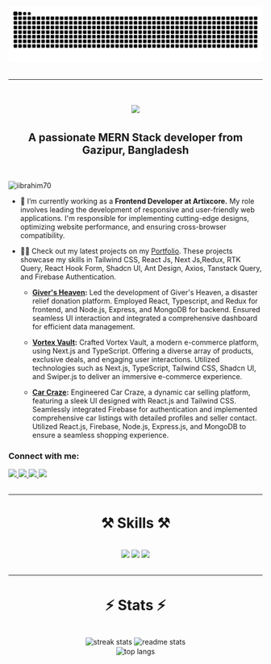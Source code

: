 <div align="center">
  <img alt="snake eating my contributions" src="https://raw.githubusercontent.com/iibrahim70/iibrahim70/output/github-contribution-grid-snake.svg" />  
</div>

<br/>
<hr/>

<!-- personal info -->
<h1 align="center">
    <img src="https://readme-typing-svg.herokuapp.com/?font=Righteous&size=35&center=true&vCenter=true&width=500&height=70&duration=4000&lines=Hi+There!+👋;+I'm+Ibrahim+Khalil!;" />
</h1>

<h2 align="center">A passionate MERN Stack developer from Gazipur, Bangladesh</h3>

<br/>

<p> <img src="https://komarev.com/ghpvc/?username=iibrahim70&label=Profile%20views&color=0e75b6&style=flat" alt="iibrahim70" /></p>

- 🔭 I’m currently working as a **Frontend Developer at Artixcore.** My role involves leading the development of responsive and user-friendly web applications. I'm responsible for implementing cutting-edge designs, optimizing website performance, and ensuring cross-browser compatibility.

- 👨‍💻 Check out my latest projects on my [Portfolio](https://iibrahim-dev.netlify.app/). These projects showcase my skills in Tailwind CSS, React Js, Next Js,Redux, RTK Query, React Hook Form, Shadcn UI, Ant Design, Axios, Tanstack Query, and Firebase Authentication.

  - **[Giver's Heaven](https://givers-heaven.netlify.app/):** Led the development of Giver's Heaven, a disaster relief donation platform. Employed React, Typescript, and Redux for frontend, and Node.js, Express, and MongoDB for backend. Ensured seamless UI interaction and integrated a comprehensive dashboard for efficient data management.

  - **[Vortex Vault](https://vortex-vault.netlify.app/):** Crafted Vortex Vault, a modern e-commerce platform, using Next.js and TypeScript. Offering a diverse array of products, exclusive deals, and engaging user interactions. Utilized technologies such as Next.js, TypeScript, Tailwind CSS, Shadcn UI, and Swiper.js to deliver an immersive e-commerce experience.

  - **[Car Craze](https://car-craze-94dda.web.app/):** Engineered Car Craze, a dynamic car selling platform, featuring a sleek UI designed with React.js and Tailwind CSS. Seamlessly integrated Firebase for authentication and implemented comprehensive car listings with detailed profiles and seller contact. Utilized React.js, Firebase, Node.js, Express.js, and MongoDB to ensure a seamless shopping experience.

<h3>Connect with me:</h3>

<div> 
  <a href="mailto:iibrahiim.dev@gmail.com">
    <img src="https://img.shields.io/badge/Gmail-D93025?style=for-the-badge&logo=gmail&logoColor=white" />
  </a>
  <a href="https://www.linkedin.com/in/iibrahim70" target="_blank">
    <img src="https://img.shields.io/badge/Linkedin-0A66C2?style=for-the-badge&logo=linkedin&logoColor=white" target="_blank" />
  </a>
  <a href="https://www.facebook.com/iibrahim70" target="_blank">
     <img src="https://img.shields.io/badge/Facebook-1877F2?style=for-the-badge&logo=facebook&logoColor=white" target="_blank" /> 
  </a>
  <a href="https://wa.me/+8801635082880" target="_blank">
     <img src="https://img.shields.io/badge/Whatsapp-25D366?style=for-the-badge&logo=whatsapp&logoColor=white" target="_blank" /> 
  </a>
</div>

<br/>
<hr/>

<!-- skills -->
<h1 align="center">⚒️ Skills ⚒️</h2>
<br/>

<div align="center">
    <img src="https://skillicons.dev/icons?i=html,css,bootstrap,tailwind,react,next,firebase" />
    <img src="https://skillicons.dev/icons?i=javascript,typescript,nodejs,express,mongodb" />
    <img src="https://skillicons.dev/icons?i=npm,yarn,pnpm,figma,postman,git,github,vscode,discord" />
</div>

<br/>
<hr/>

<!-- stats -->
<h1 align="center" >⚡ Stats ⚡</h2>
<br/>

<div align=center>
  <img width=390 src="https://github-readme-streak-stats-salesp07.vercel.app/?user=iibrahim70&count_private=true&theme=react&border_radius=10" alt="streak stats"/>
  <img width=390 src="https://github-readme-stats-salesp07.vercel.app/api?username=iibrahim70&count_private=true&show_icons=true&theme=react&rank_icon=github&border_radius=10" alt="readme stats" />
  <br/>
  <img width=325 align="center" src="https://github-readme-stats-salesp07.vercel.app/api/top-langs/?username=iibrahim70&hide=HTML&langs_count=8&layout=compact&theme=react&border_radius=10&size_weight=0.5&count_weight=0.5&exclude_repo=github-readme-stats" alt="top langs" />
</div>
